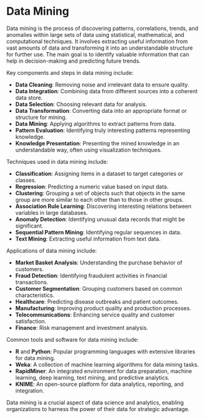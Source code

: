 # Data Mining

Data mining is the process of discovering patterns, correlations, trends, and anomalies within large sets of data using statistical, mathematical, and computational techniques. It involves extracting useful information from vast amounts of data and transforming it into an understandable structure for further use. The main goal is to identify valuable information that can help in decision-making and predicting future trends.

Key components and steps in data mining include:

- **Data Cleaning**: Removing noise and irrelevant data to ensure quality.
- **Data Integration**: Combining data from different sources into a coherent data store.
- **Data Selection**: Choosing relevant data for analysis.
- **Data Transformation**: Converting data into an appropriate format or structure for mining.
- **Data Mining**: Applying algorithms to extract patterns from data.
- **Pattern Evaluation**: Identifying truly interesting patterns representing knowledge.
- **Knowledge Presentation**: Presenting the mined knowledge in an understandable way, often using visualization techniques.

Techniques used in data mining include:

- **Classification**: Assigning items in a dataset to target categories or classes.
- **Regression**: Predicting a numeric value based on input data.
- **Clustering**: Grouping a set of objects such that objects in the same group are more similar to each other than to those in other groups.
- **Association Rule Learning**: Discovering interesting relations between variables in large databases.
- **Anomaly Detection**: Identifying unusual data records that might be significant.
- **Sequential Pattern Mining**: Identifying regular sequences in data.
- **Text Mining**: Extracting useful information from text data.

Applications of data mining include:

- **Market Basket Analysis**: Understanding the purchase behavior of customers.
- **Fraud Detection**: Identifying fraudulent activities in financial transactions.
- **Customer Segmentation**: Grouping customers based on common characteristics.
- **Healthcare**: Predicting disease outbreaks and patient outcomes.
- **Manufacturing**: Improving product quality and production processes.
- **Telecommunications**: Enhancing service quality and customer satisfaction.
- **Finance**: Risk management and investment analysis.

Common tools and software for data mining include:

- **R** and **Python**: Popular programming languages with extensive libraries for data mining.
- **Weka**: A collection of machine learning algorithms for data mining tasks.
- **RapidMiner**: An integrated environment for data preparation, machine learning, deep learning, text mining, and predictive analytics.
- **KNIME**: An open-source platform for data analytics, reporting, and integration.

Data mining is a crucial aspect of data science and analytics, enabling organizations to harness the power of their data for strategic advantage.
